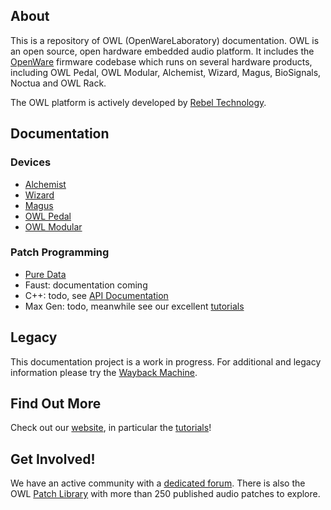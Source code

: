 <!--
## OpenWareLab
Documentation for the OWL family of devices.
The website for this project is [here](https://pingdynasty.github.io/OpenWareLab/)
-->
## About

This is a repository of OWL (OpenWareLaboratory) documentation. OWL is an open source, open hardware embedded audio platform. It includes the [OpenWare](https://github.com/pingdynasty/OpenWare) firmware codebase which runs on several hardware products, including OWL Pedal, OWL Modular, Alchemist, Wizard, Magus, BioSignals, Noctua and OWL Rack.

The OWL platform is actively developed by [Rebel Technology](https://www.rebeltech.org).

## Documentation
### Devices 
* [Alchemist](Alchemist)
* [Wizard](Wizard)
* [Magus](Magus)
* [OWL Pedal](OWL_Pedal)
* [OWL Modular](OWL_Modular)

### Patch Programming
* [Pure Data](PureData)
* Faust: documentation coming
* C++: todo, see [API Documentation](https://www.rebeltech.org/docs/)
* Max Gen: todo, meanwhile see our excellent [tutorials](https://www.rebeltech.org/tutorials/)

## Legacy
This documentation project is a work in progress. For additional and legacy information please try the [Wayback Machine](https://web.archive.org/web/20161004214151/https://hoxtonowl.com/mediawiki/index.php/Main_Page).

## Find Out More
Check out our [website](https://www.rebeltech.org), in particular the [tutorials](https://www.rebeltech.org/tutorials/)!

## Get Involved!
We have an active community with a [dedicated forum](https://community.rebeltech.org/). There is also the OWL [Patch Library](https://www.rebeltech.org/patch-library) with more than 250 published audio patches to explore.
